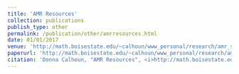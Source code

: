 ```yaml
---
title: 'AMR Resources'
collection: publications
publish_type: other
permalink: /publication/other/amrresources.html
date: 01/01/2017
venue: 'http://math.boisestate.edu/~calhoun/www_personal/research/amr_software/index.html'
paperurl: 'http://math.boisestate.edu/~calhoun/www_personal/research/amr_software/index.html'
citation: 'Donna Calhoun, "AMR Resources", <i>http://math.boisestate.edu/~calhoun/www_personal/research/amr_software/index.html</i>, 2017.'
---
```

